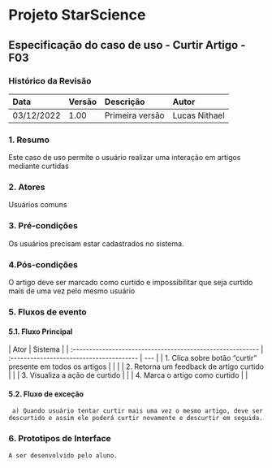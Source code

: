 ﻿# **Projeto StarScience**

## Especificação do caso de uso - Curtir Artigo - F03

### Histórico da Revisão

| Data       | Versão | Descrição       | Autor         |
| :--------- | :----- | :-------------- | :------------ |
| 03/12/2022 | 1.00   | Primeira versão | Lucas Nithael |

### 1. Resumo

Este caso de uso permite o usuário realizar uma interação em artigos mediante curtidas

### 2. Atores

Usuários comuns

### 3. Pré-condições

Os usuários precisam estar cadastrados no sistema.

### 4.Pós-condições

O artigo deve ser marcado como curtido e impossibilitar que seja curtido mais de uma vez pelo mesmo usuário

### 5. Fluxos de evento

#### 5.1. Fluxo Principal

| Ator                                                       | Sistema                                  |
| :--------------------------------------------------------- | :--------------------------------------- | --- |
| 1. Clica sobre botão “curtir” presente em todos os artigos |                                          |
|                                                            | 2. Retorna um feedback de artigo curtido |     |
| 3. Visualiza a ação de curtido                             |
|                                                            | 4. Marca o artigo como curtido           |     |

#### 5.2. Fluxo de exceção

     a) Quando usuário tentar curtir mais uma vez o mesmo artigo, deve ser descurtido e assim ele poderá curtir novamente e descurtir em seguida.

### 6. Prototipos de Interface

`A ser desenvolvido pelo aluno.`
